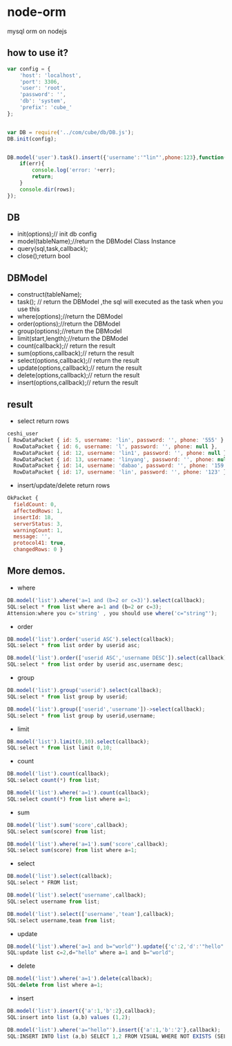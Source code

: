# node-orm
mysql orm on nodejs

## how to use it?
```javascript
var config = {
    'host': 'localhost',
    'port': 3306,
    'user': 'root',
    'password': '',
    'db': 'system',
    'prefix': 'cube_'
};


var DB = require('../com/cube/db/DB.js');
DB.init(config);


DB.model('user').task().insert({'username':'"lin"',phone:123},function(err,rows){
    if(err){
        console.log('error: '+err);
        return;
    }
    console.dir(rows);
});
```

## DB
*  init(options);// init db config
*  model(tableName);//return the DBModel Class Instance
*  query(sql,task,callback);
*  close();return bool

## DBModel
*  construct(tableName);
*  task(); // return the DBModel ,the sql will executed as the task when you use this
*  where(options);//return the DBModel
*  order(options);//return the DBModel
*  group(options);//return the DBModel
*  limit(start,length);//return the DBModel
*  count(callback);// return the result
*  sum(options,callback);// return the result
*  select(options,callback);// return the result
*  update(options,callback);// return the result
*  delete(options,callback);// return the result
*  insert(options,callback);// return the result

## result
* select return rows
```javascript
ceshi_user
[ RowDataPacket { id: 5, username: 'lin', password: '', phone: '555' },
  RowDataPacket { id: 6, username: 'l', password: '', phone: null },
  RowDataPacket { id: 12, username: 'lin1', password: '', phone: null },
  RowDataPacket { id: 13, username: 'linyang', password: '', phone: null },
  RowDataPacket { id: 14, username: 'dabao', password: '', phone: '159' },
  RowDataPacket { id: 17, username: 'lin', password: '', phone: '123' } ]
```
* insert/update/delete return rows
```javascript
OkPacket {
  fieldCount: 0,
  affectedRows: 1,
  insertId: 18,
  serverStatus: 3,
  warningCount: 1,
  message: '',
  protocol41: true,
  changedRows: 0 }
```

## More demos.
*  where
```javascript
DB.model('list').where('a=1 and (b=2 or c=3)').select(callback);
SQL:select * from list where a=1 and (b=2 or c=3);
Attension:where you c='string' , you should use where('c="string"');
```
*  order
```javascript
DB.model('list').order('userid ASC').select(callback);
SQL:select * from list order by userid asc;

DB.model('list').order(['userid ASC','username DESC']).select(callback);
SQL:select * from list order by userid asc,username desc;
```
*  group
```javascript
DB.model('list').group('userid').select(callback);
SQL:select * from list group by userid;

DB.model('list').group(['userid','username'])->select(callback);
SQL:select * from list group by userid,username;
```
* limit
```javascript
DB.model('list').limit(0,10).select(callback);
SQL:select * from list limit 0,10;
```
* count
```javascript
DB.model('list').count(callback);
SQL:select count(*) from list;

DB.model('list').where('a=1').count(callback);
SQL:select count(*) from list where a=1;
```
* sum
```javascript
DB.model('list').sum('score',callback);
SQL:select sum(score) from list;

DB.model('list').where('a=1').sum('score',callback);
SQL:select sum(score) from list where a=1;
```
* select
```javascript
DB.model('list').select(callback);
SQL:select * FROM list;

DB.model('list').select('username',callback);
SQL:select username from list;

DB.model('list').select(['username','team'],callback);
SQL:select username,team from list;
```
* update
```javascript
DB.model('list').where('a=1 and b="world"').update({'c':2,'d':'"hello"'},callback);
SQL:update list c=2,d="hello" where a=1 and b="world";
```
* delete
```javascript
DB.model('list').where('a=1').delete(callback);
SQL:delete from list where a=1;
```
* insert
```javascript
DB.model('list').insert({'a':1,'b':2},callback);
SQL:insert into list (a,b) values (1,2);

DB.model('list').where('a="hello"').insert({'a':1,'b':'2'},callback);
SQL:INSERT INTO list (a,b) SELECT 1,2 FROM VISUAL WHERE NOT EXISTS (SELECT * FROM list WHERE name="hello");
```
